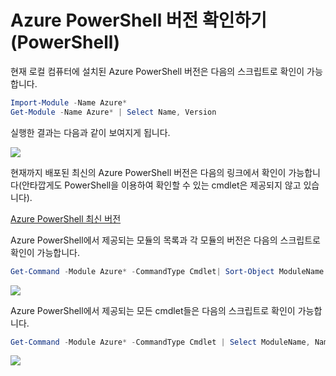 # Azure PowerShell 버전 확인하기 (PowerShell)

현재 로컬 컴퓨터에 설치된 Azure PowerShell 버전은 다음의 스크립트로 확인이 가능합니다.

```powershell
Import-Module -Name Azure*
Get-Module -Name Azure* | Select Name, Version
```
실행한 결과는 다음과 같이 보여지게 됩니다.

![](https://jyseongfileshare.blob.core.windows.net/images/version-01.png)

현재까지 배포된 최신의 Azure PowerShell 버전은 다음의 링크에서 확인이 가능합니다(안타깝게도 PowerShell을 이용하여 확인할 수 있는 cmdlet은 제공되지 않고 있습니다).

[Azure PowerShell 최신 버전](https://github.com/Azure/azure-powershell/releases)

Azure PowerShell에서 제공되는 모듈의 목록과 각 모듈의 버전은 다음의 스크립트로 확인이 가능합니다.

```powershell
Get-Command -Module Azure* -CommandType Cmdlet| Sort-Object ModuleName| Select ModuleName, Version | Get-Unique -AsString
```

![](https://jyseongfileshare.blob.core.windows.net/images/version-02.png)


Azure PowerShell에서 제공되는 모든 cmdlet들은 다음의 스크립트로 확인이 가능합니다.

```powershell
Get-Command -Module Azure* -CommandType Cmdlet | Select ModuleName, Name, Verb, Noun | Sort-Object ModuleName, Noun, Verb
```

![](https://jyseongfileshare.blob.core.windows.net/images/version-03.png)
